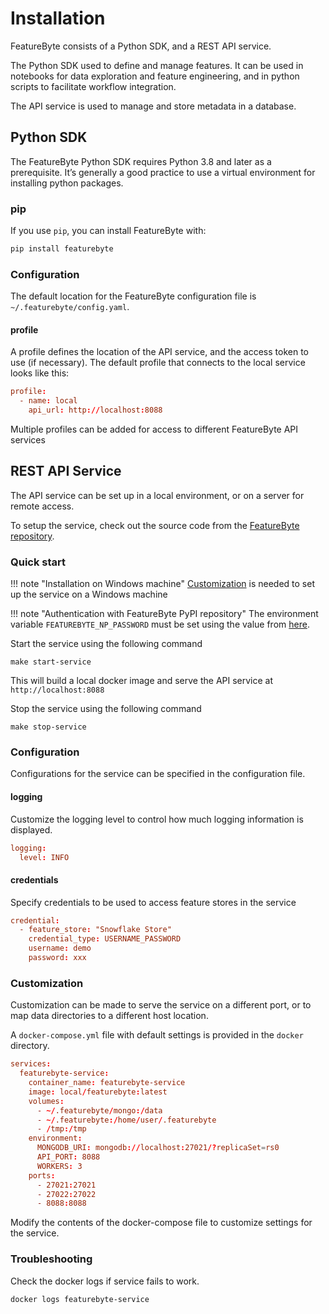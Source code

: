 # Installation

FeatureByte consists of a Python SDK, and a REST API service.

The Python SDK used to define and manage features. It can be used in notebooks for data exploration and feature engineering, and in python scripts to facilitate workflow integration.

The API service is used to manage and store metadata in a database.

## Python SDK
The FeatureByte Python SDK requires Python 3.8 and later as a prerequisite.
It’s generally a good practice to use a virtual environment for installing python packages.

### pip
If you use `pip`, you can install FeatureByte with:
```python
pip install featurebyte
```

### Configuration
The default location for the FeatureByte configuration file is `~/.featurebyte/config.yaml`.

#### profile
A profile defines the location of the API service, and the access token to use (if necessary).
The default profile that connects to the local service looks like this:
```toml
profile:
  - name: local
    api_url: http://localhost:8088
```
Multiple profiles can be added for access to different FeatureByte API services

## REST API Service
The API service can be set up in a local environment, or on a server for remote access.

To setup the service, check out the source code from the [FeatureByte repository](https://github.com/featurebyte/featurebyte).

### Quick start
!!! note "Installation on Windows machine"
    [Customization](#customization) is needed to set up the service on a Windows machine

!!! note "Authentication with FeatureByte PyPI repository"
    The environment variable `FEATUREBYTE_NP_PASSWORD` must be set using the value from [here](https://featurebyte.atlassian.net/wiki/spaces/DEV/pages/15728827/Poetry).

Start the service using the following command
```commandline
make start-service
```

This will build a local docker image and serve the API service at `http://localhost:8088`

Stop the service using the following command
```commandline
make stop-service
```

### Configuration
Configurations for the service can be specified in the configuration file.

#### logging
Customize the logging level to control how much logging information is displayed.
```toml
logging:
  level: INFO
```

#### credentials
Specify credentials to be used to access feature stores in the service
```toml
credential:
  - feature_store: "Snowflake Store"
    credential_type: USERNAME_PASSWORD
    username: demo
    password: xxx
```

### Customization
Customization can be made to serve the service on a different port, or to map data directories to a different host location.

A `docker-compose.yml` file with default settings is provided in the `docker` directory.

```toml
services:
  featurebyte-service:
    container_name: featurebyte-service
    image: local/featurebyte:latest
    volumes:
      - ~/.featurebyte/mongo:/data
      - ~/.featurebyte:/home/user/.featurebyte
      - /tmp:/tmp
    environment:
      MONGODB_URI: mongodb://localhost:27021/?replicaSet=rs0
      API_PORT: 8088
      WORKERS: 3
    ports:
      - 27021:27021
      - 27022:27022
      - 8088:8088
```
Modify the contents of the docker-compose file to customize settings for the service.

### Troubleshooting
Check the docker logs if service fails to work.
```commandline
docker logs featurebyte-service
```
